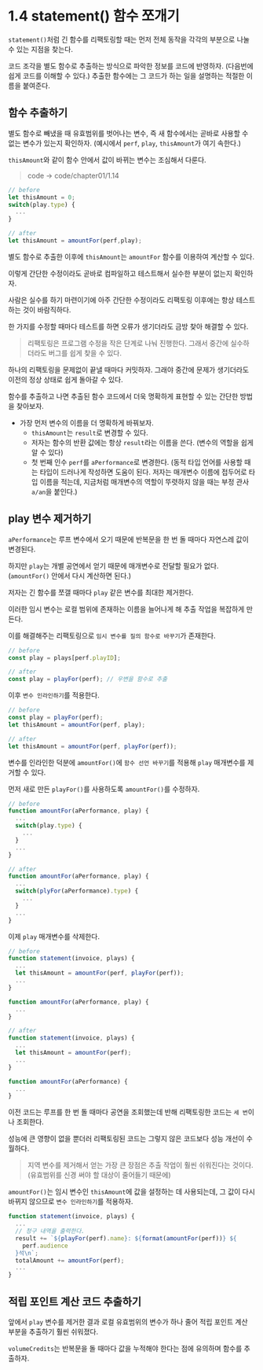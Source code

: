 # 1.4 statement() 함수 쪼개기
`statement()`처럼 긴 함수를 리팩토링할 때는 먼저 전체 동작을 각각의 부분으로 나눌 수 있는 지점을 찾는다.

코드 조각을 별도 함수로 추출하는 방식으로 파악한 정보를 코드에 반영하자. (다음번에 쉽게 코드를 이해할 수 있다.) 추출한 함수에는 그 코드가 하는 일을 설명하는 적절한 이름을 붙여준다.

## 함수 추출하기
별도 함수로 빼냈을 때 유효범위를 벗어나는 변수, 즉 새 함수에서는 곧바로 사용할 수 없는 변수가 있는지 확인하자. (예시에서 `perf`, `play`, `thisAmount`가 여기 속한다.)

`thisAmount`와 같이 함수 안에서 값이 바뀌는 변수는 조심해서 다룬다.

> code -> code/chapter01/1.14

```javascript
// before
let thisAmount = 0;
switch(play.type) {
  ...
}

// after
let thisAmount = amountFor(perf,play);
```

별도 함수로 추출한 이후에 `thisAmount`는 `amountFor` 함수를 이용하여 계산할 수 있다. 

이렇게 간단한 수정이라도 곧바로 컴파일하고 테스트해서 실수한 부분이 없는지 확인하자.

사람은 실수를 하기 마련이기에 아주 간단한 수정이라도 리팩토링 이후에는 항상 테스트하는 것이 바람직하다.

한 가지를 수정할 때마다 테스트를 하면 오류가 생기더라도 금방 찾아 해결할 수 있다.

> 리팩토링은 프로그램 수정을 작은 단계로 나눠 진행한다. 그래서 중간에 실수하더라도 버그를 쉽게 찾을 수 있다.

하나의 리팩토링을 문제없이 끝낼 때마다 커밋하자. 그래야 중간에 문제가 생기더라도 이전의 정상 상태로 쉽게 돌아갈 수 있다.

함수를 추출하고 나면 추출된 함수 코드에서 더욱 명확하게 표현할 수 있는 간단한 방법을 찾아보자.

- 가장 먼저 변수의 이름을 더 명확하게 바꿔보자.
   - `thisAmount`는 `result`로 변경할 수 있다.
   - 저자는 함수의 반환 값에는 항상 `result`라는 이름을 쓴다. (변수의 역할을 쉽게 알 수 있다)
   - 첫 번째 인수 `perf`를 `aPerformance`로 변경한다. (동적 타입 언어를 사용할 때는 타입이 드러나게 작성하면 도움이 된다. 저자는 매개변수 이름에 접두어로 타입 이름을 적는데, 지금처럼 매개변수의 역할이 뚜렷하지 않을 때는 부정 관사 `a/an`을 붙인다.)

## play 변수 제거하기
`aPerformance`는 루프 변수에서 오기 때문에 반복문을 한 번 돌 때마다 자연스레 값이 변경된다.

하지만 `play`는 개별 공연에서 얻기 때문에 매개변수로 전달할 필요가 없다. (`amountFor()` 안에서 다시 계산하면 된다.)

저자는 긴 함수를 쪼갤 때마다 `play` 같은 변수를 최대한 제거한다.

이러한 임시 변수는 로컬 범위에 존재하는 이름을 늘어나게 해 추출 작업을 복잡하게 만든다.

이를 해결해주는 리팩토링으로 `임시 변수를 질의 함수로 바꾸기`가 존재한다.

```javascript
// before
const play = plays[perf.playID];

// after
const play = playFor(perf); // 우변을 함수로 추출
```

이후 `변수 인라인하기`를 적용한다. 

```javascript
// before
const play = playFor(perf);
let thisAmount = amountFor(perf, play);

// after
let thisAmount = amountFor(perf, playFor(perf));
```

변수를 인라인한 덕분에 `amountFor()`에 `함수 선언 바꾸기`를 적용해 `play` 매개변수를 제거할 수 있다.

먼저 새로 만든 `playFor()`를 사용하도록 `amountFor()`를 수정하자.

```javascript
// before
function amountFor(aPerformance, play) {
  ...
  switch(play.type) {
    ...
  }
  ...
}

// after
function amountFor(aPerformance, play) {
  ...
  switch(plyFor(aPerformance).type) {
    ...
  }
  ...
}
```

이제 `play` 매개변수를 삭제한다.

```javascript
// before
function statement(invoice, plays) {
  ...
  let thisAmount = amountFor(perf, playFor(perf)); 
  ...
}

function amountFor(aPerformance, play) {
  ...
}

// after
function statement(invoice, plays) {
  ...
  let thisAmount = amountFor(perf); 
  ...
}

function amountFor(aPerformance) {
  ...
}
```

이전 코드는 루프를 한 번 돌 때마다 공연을 조회했는데 반해 리팩토링한 코드는 `세 번`이나 조회한다.

성능에 큰 영향이 없을 뿐더러 리팩토링된 코드는 그렇지 않은 코드보다 성능 개선이 수월하다.

> 지역 변수를 제거해서 얻는 가장 큰 장점은 추출 작업이 훨씬 쉬워진다는 것이다. (유효범위를 신경 써야 할 대상이 줄어들기 때문에)

`amountFor()`는 임시 변수인 `thisAmount`에 값을 설정하는 데 사용되는데, 그 값이 다시 바뀌지 않으므로 `변수 인라인하기`를 적용하자.

```javascript
function statement(invoice, plays) {
  ...
  // 청구 내역을 출력한다.
  result += `${playFor(perf).name}: ${format(amountFor(perf))} ${
    perf.audience
  }석\n`;
  totalAmount += amountFor(perf);
  ...
}

```

## 적립 포인트 계산 코드 추출하기
앞에서 `play` 변수를 제거한 결과 로컬 유효범위의 변수가 하나 줄어 적립 포인트 계산 부분을 추출하기 훨씬 쉬워졌다.

`volumeCredits`는 반복문을 돌 때마다 값을 누적해야 한다는 점에 유의하며 함수를 추출하자.